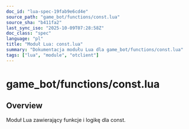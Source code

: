 ```yaml
---
doc_id: "lua-spec-19fab9e6cd4e"
source_path: "game_bot/functions/const.lua"
source_sha: "b411fa2"
last_sync_iso: "2025-10-09T07:28:58Z"
doc_class: "spec"
language: "pl"
title: "Moduł Lua: const.lua"
summary: "Dokumentacja modułu Lua dla game_bot/functions/const.lua"
tags: ["lua", "module", "otclient"]
---
```


# game_bot/functions/const.lua

## Overview

Moduł Lua zawierający funkcje i logikę dla const.
